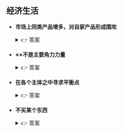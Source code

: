 ## 经济生活

- **市场上同类产品增多，对自家产品形成围攻**  
  <details>
  <summary>👉 答案</summary>
  市场竞争加剧
  </details>

- **××不是主要角力力量**  
  <details>
  <summary>👉 答案</summary>
  非主导因素
  </details>

- **在各个主体之中寻求平衡点**  
  <details>
  <summary>👉 答案</summary>
  利益协调
  </details>

- **不买某个东西**  
  <details>
  <summary>👉 答案</summary>
  消费抑制
  </details>
